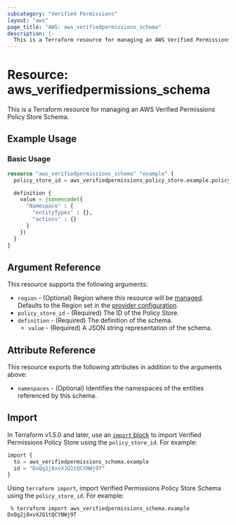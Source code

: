 ```yaml
---
subcategory: "Verified Permissions"
layout: "aws"
page_title: "AWS: aws_verifiedpermissions_schema"
description: |-
  This is a Terraform resource for managing an AWS Verified Permissions Policy Store Schema.
---
```


# Resource: aws_verifiedpermissions_schema

This is a Terraform resource for managing an AWS Verified Permissions Policy Store Schema.

## Example Usage

### Basic Usage

```terraform
resource "aws_verifiedpermissions_schema" "example" {
  policy_store_id = aws_verifiedpermissions_policy_store.example.policy_store_id

  definition {
    value = jsonencode({
      "Namespace" : {
        "entityTypes" : {},
        "actions" : {}
      }
    })
  }
}
```

## Argument Reference

This resource supports the following arguments:

* `region` - (Optional) Region where this resource will be [managed](https://docs.aws.amazon.com/general/latest/gr/rande.html#regional-endpoints). Defaults to the Region set in the [provider configuration](https://registry.terraform.io/providers/hashicorp/aws/latest/docs#aws-configuration-reference).
* `policy_store_id` - (Required) The ID of the Policy Store.
* `definition` - (Required) The definition of the schema.
    * `value` - (Required) A JSON string representation of the schema.

## Attribute Reference

This resource exports the following attributes in addition to the arguments above:

* `namespaces` - (Optional) Identifies the namespaces of the entities referenced by this schema.

## Import

In Terraform v1.5.0 and later, use an [`import` block](https://developer.hashicorp.com/terraform/language/import) to import Verified Permissions Policy Store using the `policy_store_id`. For example:

```terraform
import {
  to = aws_verifiedpermissions_schema.example
  id = "DxQg2j8xvXJQ1tQCYNWj9T"
}
```

Using `terraform import`, import Verified Permissions Policy Store Schema using the `policy_store_id`. For example:

```console
 % terraform import aws_verifiedpermissions_schema.example DxQg2j8xvXJQ1tQCYNWj9T
```
